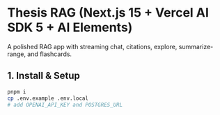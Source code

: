 # Thesis RAG (Next.js 15 + Vercel AI SDK 5 + AI Elements)

A polished RAG app with streaming chat, citations, explore, summarize-range, and flashcards.

## 1. Install & Setup

```bash
pnpm i
cp .env.example .env.local
# add OPENAI_API_KEY and POSTGRES_URL
